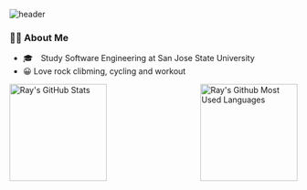 <!--
**moonnada/moonnada** is a ✨ _special_ ✨ repository because its `README.md` (this file) appears on your GitHub profile.

Here are some ideas to get you started:

- 🔭 I’m currently working on ...
- 🌱 I’m currently learning ...
- 👯 I’m looking to collaborate on ...
- 🤔 I’m looking for help with ...
- 💬 Ask me about ...
- 📫 How to reach me: ...
- 😄 Pronouns: ...
- ⚡ Fun fact: ...
-->


![header](https://capsule-render.vercel.app/api?type=waving&color=auto&height=200&section=header&text=moonnada🌙&fontSize=60)



### 👨‍💻 About Me
  * :mortar_board:  Study Software Engineering at San Jose State University
  * 😀 Love rock clibming, cycling and workout
 
 


<a href="https://github.com/moonnada">
<img height=170 align="left" src="https://github-readme-streak-stats.herokuapp.com/?user=moonnada" alt="Ray's GitHub Stats" title="GitHub Streak" />
 
<img height=170 align="right" src="https://github-readme-stats.vercel.app/api/top-langs/?username=moonnada&layout=compact" alt="Ray's Github Most Used Languages">
</a>
 <br></br>
 <br />
